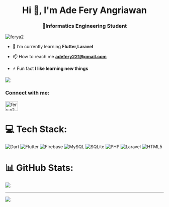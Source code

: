 <h1 align="center">Hi 👋, I'm Ade Fery Angriawan</h1>
<h3 align="center">📝Informatics Engineering Student</h3>

<p align="left"> <img src="https://komarev.com/ghpvc/?username=ferya2&label=Profile%20views&color=0e75b6&style=flat" alt="ferya2" /> </p>

- 🌱 I’m currently learning **Flutter,Laravel**

- 📫 How to reach me **adefery221@gmail.com**

- ⚡ Fun fact **I like learning new things**

<p align="left"> <img src="https://github-readme-stats.vercel.app/api?username=ferya2&show_icons=true&theme=radical" /> </p>

<h3 align="left">Connect with me:</h3>
<p align="left">
<a href="https://instagram.com/fery.a2__" target="blank"><img align="center" src="https://raw.githubusercontent.com/rahuldkjain/github-profile-readme-generator/master/src/images/icons/Social/instagram.svg" alt="fery.a2__" height="30" width="40" /></a>
</p>


# 💻 Tech Stack:
![Dart](https://img.shields.io/badge/dart-%230175C2.svg?style=for-the-badge&logo=dart&logoColor=white) ![Flutter](https://img.shields.io/badge/Flutter-%2302569B.svg?style=for-the-badge&logo=Flutter&logoColor=white) ![Firebase](https://img.shields.io/badge/firebase-a08021?style=for-the-badge&logo=firebase&logoColor=ffcd34) ![MySQL](https://img.shields.io/badge/mysql-4479A1.svg?style=for-the-badge&logo=mysql&logoColor=white) ![SQLite](https://img.shields.io/badge/sqlite-%2307405e.svg?style=for-the-badge&logo=sqlite&logoColor=white) ![PHP](https://img.shields.io/badge/php-%23777BB4.svg?style=for-the-badge&logo=php&logoColor=white) ![Laravel](https://img.shields.io/badge/laravel-%23FF2D20.svg?style=for-the-badge&logo=laravel&logoColor=white) ![HTML5](https://img.shields.io/badge/html5-%23E34F26.svg?style=for-the-badge&logo=html5&logoColor=white)
# 📊 GitHub Stats:
![](https://github-readme-stats.vercel.app/api?username=ferya2&theme=dark&hide_border=false&include_all_commits=false&count_private=false)<br/>


---
[![](https://visitcount.itsvg.in/api?id=ferya2&icon=2&color=1)](https://visitcount.itsvg.in)



